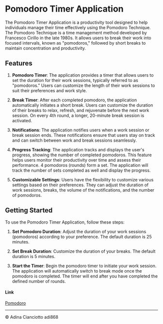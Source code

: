 # Pomodoro Timer Application

The Pomodoro Timer Application is a productivity tool designed to help individuals manage their time effectively using the Pomodoro Technique. The Pomodoro Technique is a time management method developed by Francesco Cirillo in the late 1980s. It allows users to break their work into focused intervals, known as "pomodoros," followed by short breaks to maintain concentration and productivity.

## Features

1. **Pomodoro Timer**: The application provides a timer that allows users to set the duration for their work sessions, typically referred to as "pomodoros." Users can customize the length of their work sessions to suit their preferences and work style.

2. **Break Timer**: After each completed pomodoro, the application automatically initiates a short break. Users can customize the duration of their breaks to relax, refresh, and rejuvenate before the next work session. On every 4th round, a longer, 20-minute break session is activated.

3. **Notifications**: The application notifies users when a work session or break session ends. These notifications ensure that users stay on track and can switch between work and break sessions seamlessly.

4. **Progress Tracking**: The application tracks and displays the user's progress, showing the number of completed pomodoros. This feature helps users monitor their productivity over time and assess their performance. 4 pomodoros (rounds) form a set. The application will track the number of sets completed as well and display the progress.

5. **Customizable Settings**: Users have the flexibility to customize various settings based on their preferences. They can adjust the duration of work sessions, breaks, the volume of the notifications, and the number of pomodoros. 

## Getting Started

To use the Pomodoro Timer Application, follow these steps:

1. **Set Pomodoro Duration**: Adjust the duration of your work sessions (pomodoros) according to your preference. The default duration is 25 minutes.

2. **Set Break Duration**: Customize the duration of your breaks. The default duration is 5 minutes.

3. **Start the Timer**: Begin the pomodoro timer to initiate your work session. The application will automatically switch to break mode once the pomodoro is completed. The timer will end after you have completed the defined number of rounds.

   
#### Link

[Pomodoro](https://adi868.github.io/Pomodoro/)

---

© Adina Cianciotto adi868

